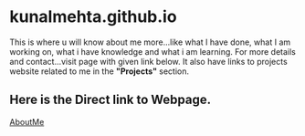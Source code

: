 # kunalmehta.github.io

This is where u will know about me more...like what I have done, what I am working on, what i have knowledge and what i am learning. For more details and contact...visit page with given link below.
It also have links to projects website related to me in the **"Projects"** section.

## Here is the Direct link to Webpage.
<a href="https://kunalmehta.github.io/">AboutMe</a>
